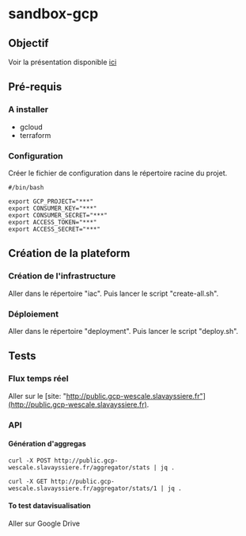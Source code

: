 # sandbox-gcp

## Objectif

Voir la présentation disponible [ici](perdu.com)

## Pré-requis

### A installer

- gcloud
- terraform

### Configuration

Créer le fichier de configuration dans le répertoire racine du projet.

```language-bash
#/bin/bash

export GCP_PROJECT="***"
export CONSUMER_KEY="***"
export CONSUMER_SECRET="***"
export ACCESS_TOKEN="***"
export ACCESS_SECRET="***"
```

## Création de la plateform

### Création de l'infrastructure

Aller dans le répertoire "iac". Puis lancer le script "create-all.sh".

### Déploiement

Aller dans le répertoire "deployment". Puis lancer le script "deploy.sh".

## Tests

### Flux temps réel

Aller sur le [site: "http://public.gcp-wescale.slavayssiere.fr"](http://public.gcp-wescale.slavayssiere.fr).

### API

#### Génération d'aggregas

```language-bash
curl -X POST http://public.gcp-wescale.slavayssiere.fr/aggregator/stats | jq .
```

```language-bash
curl -X GET http://public.gcp-wescale.slavayssiere.fr/aggregator/stats/1 | jq .
```

#### To test datavisualisation

Aller sur Google Drive
